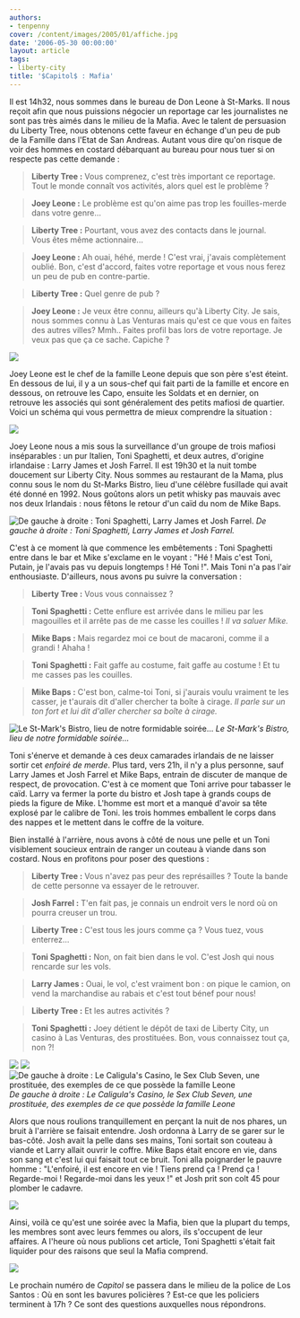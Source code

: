 ```yaml
---
authors:
- tenpenny
cover: /content/images/2005/01/affiche.jpg
date: '2006-05-30 00:00:00'
layout: article
tags:
- liberty-city
title: '$Capitol$ : Mafia'
---
```



Il est 14h32, nous sommes dans le bureau de Don Leone à St-Marks. Il nous reçoit afin que nous puissions négocier un reportage car les journalistes ne sont pas très aimés dans le milieu de la Mafia. Avec le talent de persuasion du Liberty&nbsp;Tree, nous obtenons&nbsp;cette faveur en échange d'un peu de pub de la Famille dans l'Etat de San Andreas. Autant vous dire qu'on risque&nbsp;de voir des hommes en costard débarquant au bureau pour nous tuer si on respecte pas cette demande :

> **Liberty Tree :** Vous comprenez, c'est très important ce reportage. Tout le monde connaît vos activités, alors quel est le problème ?

> **Joey Leone :** Le problème est qu'on aime pas trop les fouilles-merde dans votre genre...

> **Liberty Tree :** Pourtant, vous avez des contacts dans le journal. Vous&nbsp;êtes même actionnaire...

> **Joey Leone :** Ah ouai, héhé, merde ! C'est vrai, j'avais complètement oublié. Bon, c'est d'accord, faites votre reportage et vous nous ferez un peu de pub en contre-partie.

> **Liberty Tree :** Quel genre de pub ?

> **Joey Leone :** Je veux être connu, ailleurs qu'à Liberty City. Je sais, nous sommes connu à Las Venturas mais qu'est ce que vous en faites des autres villes? Mmh.. Faites profil bas lors de votre reportage. Je veux pas que ça ce sache. Capiche ?

![](/content/images/2005/01/maisonleone.jpg)

Joey Leone est le chef de la famille Leone depuis que son père s'est éteint. En dessous de lui, il y a un sous-chef qui fait parti de la famille et encore en dessous, on retrouve les Capo, ensuite les Soldats et en dernier, on retrouve les associés qui sont généralement des petits mafiosi de quartier. Voici un schéma qui vous permettra de mieux comprendre la situation :

![](/content/images/2005/01/sch_ma.jpg)

Joey Leone nous a mis sous la surveillance d'un groupe de trois mafiosi inséparables : un pur Italien, Toni Spaghetti, et deux autres, d'origine irlandaise : Larry James et Josh Farrel. Il est 19h30 et la nuit tombe doucement sur Liberty City. Nous sommes au restaurant de la Mama, plus connu sous le nom du St-Marks Bistro, lieu d'une célèbre fusillade qui avait été donné en 1992. Nous goûtons alors un petit whisky pas mauvais avec nos deux Irlandais : nous fêtons le retour d'un caïd du nom de Mike Baps.

![De gauche à droite : Toni Spaghetti, Larry James et Josh Farrel.](/content/images/2005/01/mafieuxgroupe.jpg)
_De gauche à droite : Toni Spaghetti, Larry James et Josh Farrel._

C'est à ce moment là que commence les embêtements : Toni Spaghetti entre dans le bar et Mike s'exclame en le voyant : "Hé ! Mais c'est Toni, Putain, je l'avais pas vu depuis longtemps ! Hé Toni !". Mais Toni n'a pas l'air enthousiaste. D'ailleurs, nous avons pu suivre la conversation :

> **Liberty Tree :** Vous vous connaissez ?

> **Toni Spaghetti :** Cette enflure est arrivée dans le milieu par les magouilles et il arrête pas de me casse les couilles ! _Il va saluer Mike._

> **Mike Baps :** Mais regardez moi ce bout de macaroni, comme il a grandi ! Ahaha !

> **Toni Spaghetti :** Fait gaffe au costume, fait gaffe au costume ! Et tu me casses pas les couilles.

> **Mike Baps :** C'est bon, calme-toi Toni, si j'aurais voulu vraiment te les casser, je t'aurais dit d'aller chercher ta boîte à cirage. _Il parle sur un ton fort et lui dit d'aller chercher sa boîte à cirage._

![Le St-Mark's Bistro, lieu de notre formidable soirée...](/content/images/2005/01/bistro.jpg)
_Le St-Mark's Bistro, lieu de notre formidable soirée..._

Toni s'énerve et demande à ces deux camarades irlandais de ne laisser sortir&nbsp;cet _enfoiré de merde_. Plus tard, vers 21h, il n'y a plus personne, sauf Larry James et Josh Farrel et Mike Baps, entrain de discuter de manque de respect, de provocation. C'est à ce moment que Toni arrive pour tabasser le caïd. Larry va fermer la porte du bistro et Josh tape à grands coups de pieds la&nbsp;figure de Mike. L'homme est mort et a manqué d'avoir sa tête explosé par le calibre de Toni. les trois hommes emballent le corps dans des nappes et le mettent dans le coffre de la voiture.

Bien installé à l'arrière, nous avons à côté de nous une pelle et un Toni visiblement soucieux entrain de ranger un couteau à viande dans son costard. Nous en profitons pour poser des questions :

> **Liberty Tree :** Vous n'avez pas peur des représailles ? Toute la bande de cette personne va essayer de le retrouver.

> **Josh Farrel :** T'en fait pas, je connais un endroit vers le nord où on pourra creuser un trou.

> **Liberty Tree :** C'est tous les jours comme ça ? Vous tuez, vous enterrez...

> **Toni Spaghetti :** Non, on fait bien dans le vol. C'est Josh qui nous rencarde sur les vols.

> **Larry James :** Ouai, le vol, c'est vraiment bon : on pique le camion, on vend la marchandise au rabais et c'est tout bénef pour nous!

> **Liberty Tree :** Et les autres activités ?

> **Toni Spaghetti :** Joey détient le dépôt de taxi de Liberty City, un casino à Las Venturas, des prostituées. Bon, vous connaissez tout ça, non ?!

![](/content/images/2005/01/casino.jpg)
![](/content/images/2005/01/sex_club_seven.jpg)
![De gauche à droite : Le Caligula's Casino, le Sex Club Seven, une prostituée, des exemples de ce que possède la famille Leone](/content/images/2005/01/protipute.jpg)
_De gauche à droite : Le Caligula's Casino, le Sex Club Seven, une prostituée, des exemples de ce que possède la famille Leone_

Alors que nous roulions tranquillement en perçant la nuit de nos phares, un bruit à l'arrière se faisait entendre. Josh ordonna&nbsp;à Larry de se garer sur le bas-côté. Josh avait la pelle dans ses mains, Toni sortait son couteau à viande et Larry allait ouvrir le coffre. Mike Baps était encore en vie, dans son sang et c'est lui qui faisait tout ce bruit. Toni alla poignarder le pauvre homme : "L'enfoiré, il est encore en vie ! Tiens prend ça ! Prend ça ! Regarde-moi ! Regarde-moi dans les yeux !" et Josh prit son colt 45 pour plomber le cadavre.

![](/content/images/2005/01/mafiaauto.jpg)

Ainsi, voilà ce qu'est une soirée avec la Mafia, bien que la plupart du temps, les membres sont avec leurs femmes ou alors, ils s'occupent de leur affaires. A l'heure où nous publions cet article, Toni Spaghetti s'était fait liquider pour des raisons que seul la Mafia comprend.

![](/content/images/2005/01/affiche.jpg)

Le prochain numéro de $Capitol$ se passera dans le milieu de la police de Los Santos : Où en sont les bavures policières ? Est-ce que les policiers terminent à 17h ? Ce sont des questions auxquelles nous répondrons.